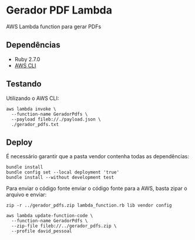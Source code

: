 # Gerador PDF Lambda

AWS Lambda function para gerar PDFs

## Dependências

- Ruby 2.7.0
- [AWS CLI](https://docs.aws.amazon.com/pt_br/cli/latest/userguide/getting-started-install.html)

## Testando

Utilizando o AWS CLI:

```
aws lambda invoke \
  --function-name GeradorPdfs \
  --payload fileb://./payload.json \
  ./gerador_pdfs.txt
```

## Deploy

É necessário garantir que a pasta vendor contenha todas as dependências:
```
bundle install
bundle config set --local deployment 'true'
bundle install --without development test
```

Para enviar o código fonte enviar o código fonte para a AWS, basta zipar o arquivo e enviar:

```
zip -r ../gerador_pdfs.zip lambda_function.rb lib vendor config

aws lambda update-function-code \
  --function-name GeradorPdfs \
  --zip-file fileb://../gerador_pdfs.zip \
  --profile david_pessoal
